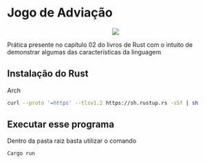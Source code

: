 # Jogo de Adviação 

<p align="center">
    <img src="https://img.shields.io/badge/Rust-000000?style=for-the-badge&logo=rust&logoColor=white" /></a>
<p>

Prática presente no capítulo 02 do livros de Rust com o intuito de demonstrar algumas das características da linguagem 

## Instalação  do Rust

Arch
```bash
curl --proto '=https' --tlsv1.2 https://sh.rustup.rs -sSf | sh
```


## Executar esse programa 

Dentro da pasta raiz basta utilizar o comando 

```Bash
Cargo run
```